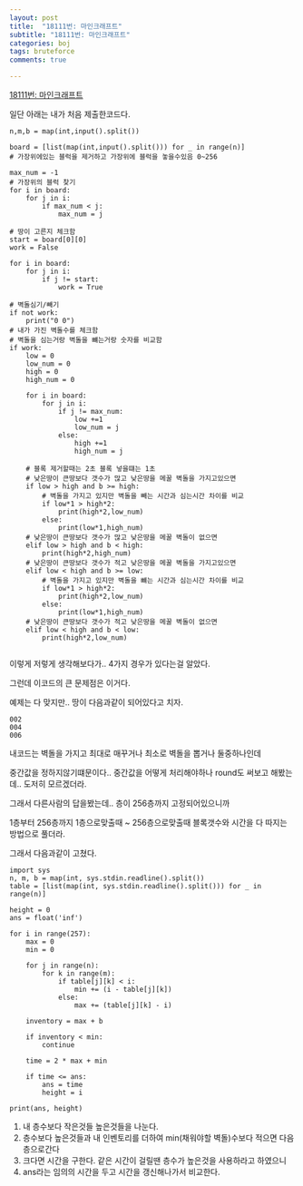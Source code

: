 ```yaml
---
layout: post
title:  "18111번: 마인크래프트"
subtitle: "18111번: 마인크래프트"
categories: boj
tags: bruteforce
comments: true

---
```


[18111번: 마인크래프트 ](https://www.acmicpc.net/problem/18111)

일단 아래는 내가 처음 제출한코드다.

```
n,m,b = map(int,input().split())

board = [list(map(int,input().split())) for _ in range(n)]
# 가장위에있는 블럭을 제거하고 가장위에 블럭을 놓을수있음 0~256

max_num = -1
# 가장위의 블럭 찾기
for i in board:
    for j in i:
        if max_num < j:
            max_num = j

# 땅이 고른지 체크함
start = board[0][0]
work = False

for i in board:
    for j in i:
        if j != start:
            work = True

# 벽돌심기/빼기
if not work:
    print("0 0")
# 내가 가진 벽돌수를 체크함
# 벽돌을 심는거랑 벽돌을 뺴는거랑 숫자를 비교함
if work:
    low = 0
    low_num = 0
    high = 0
    high_num = 0

    for i in board:
        for j in i:
            if j != max_num:
                low +=1
                low_num = j
            else:
                high +=1
                high_num = j

    # 블록 제거할때는 2초 블록 넣을떄는 1초
    # 낮은땅이 큰땅보다 갯수가 많고 낮은땅을 메꿀 벽돌을 가지고있으면
    if low > high and b >= high:
        # 벽돌을 가지고 있지만 벽돌을 빼는 시간과 심는시간 차이를 비교
        if low*1 > high*2:
            print(high*2,low_num)
        else:
            print(low*1,high_num)
    # 낮은땅이 큰땅보다 갯수가 많고 낮은땅을 메꿀 벽돌이 없으면
    elif low > high and b < high:
        print(high*2,high_num)
    # 낮은땅이 큰땅보다 갯수가 적고 낮은땅을 메꿀 벽돌을 가지고있으면
    elif low < high and b >= low:
        # 벽돌을 가지고 있지만 벽돌을 뺴는 시간과 심는시간 차이를 비교
        if low*1 > high*2:
            print(high*2,low_num)
        else:
            print(low*1,high_num)
    # 낮은땅이 큰땅보다 갯수가 적고 낮은땅을 메꿀 벽돌이 없으면
    elif low < high and b < low:
        print(high*2,low_num)
        
```

이렇게 저렇게 생각해보다가.. 4가지 경우가 있다는걸 알았다.

그런데 이코드의 큰 문제점은 이거다.

예제는 다 맞지만.. 땅이 다음과같이 되어있다고 치자.

```
002
004
006
```

내코드는 벽돌을 가지고 최대로 매꾸거나 최소로 벽돌을 뽑거나 둘중하나인데

중간값을 정하지않기떄문이다.. 중간값을 어떻게 처리해야하나 round도 써보고 해봤는데.. 도저히 모르겠더라.

그래서 다른사람의 답을봤는데.. 층이 256층까지 고정되어있으니까

1층부터 256층까지 1층으로맞출때 ~ 256층으로맞출때 블록갯수와 시간을 다 따지는 방법으로 풀더라.

그래서 다음과같이 고쳤다.

```
import sys
n, m, b = map(int, sys.stdin.readline().split())
table = [list(map(int, sys.stdin.readline().split())) for _ in range(n)]

height = 0
ans = float('inf')

for i in range(257):
    max = 0
    min = 0

    for j in range(n):
        for k in range(m):
            if table[j][k] < i:
                min += (i - table[j][k])
            else:
                max += (table[j][k] - i)

    inventory = max + b

    if inventory < min:
        continue

    time = 2 * max + min

    if time <= ans:
        ans = time
        height = i

print(ans, height)
```

1. 내 층수보다 작은것들 높은것들을 나눈다.
2. 층수보다 높은것들과 내 인벤토리를 더하여 min(채워야할 벽돌)수보다 적으면 다음 층으로간다
3. 크다면 시간을 구한다. 같은 시간이 걸릴땐 층수가 높은것을 사용하라고 하였으니
4. ans라는 임의의 시간을 두고 시간을 갱신해나가서 비교한다.